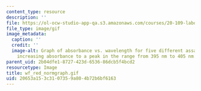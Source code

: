 ```yaml
---
content_type: resource
description: ''
file: https://ol-ocw-studio-app-qa.s3.amazonaws.com/courses/20-109-laboratory-fundamentals-in-biological-engineering-spring-2010/20653a153c3107359a804b72b6bf6163_wf_red_normgraph.gif
file_type: image/gif
image_metadata:
  caption: ''
  credit: ''
  image-alt: Graph of absorbance vs. wavelength for five different assays, showing
    increasing absorbance to a peak in the range from 395 nm to 405 nm.
parent_uid: 2b04dfe1-8727-423d-6536-86dcb5f4bcd2
resourcetype: Image
title: wf_red_normgraph.gif
uid: 20653a15-3c31-0735-9a80-4b72b6bf6163
---
```

